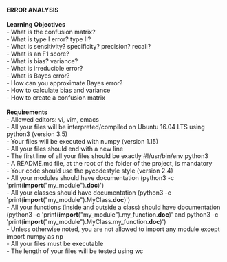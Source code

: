 <b>ERROR ANALYSIS</b>
<br>
<br><b>Learning Objectives</b>
<br>- What is the confusion matrix?
<br>- What is type I error? type II?
<br>- What is sensitivity? specificity? precision? recall?
<br>- What is an F1 score?
<br>- What is bias? variance?
<br>- What is irreducible error?
<br>- What is Bayes error?
<br>- How can you approximate Bayes error?
<br>- How to calculate bias and variance
<br>- How to create a confusion matrix
<br>
<br><b>Requirements</b>
<br>- Allowed editors: vi, vim, emacs
<br>- All your files will be interpreted/compiled on Ubuntu 16.04 LTS using python3 (version 3.5)
<br>- Your files will be executed with numpy (version 1.15)
<br>- All your files should end with a new line
<br>- The first line of all your files should be exactly #!/usr/bin/env python3
<br>- A README.md file, at the root of the folder of the project, is mandatory
<br>- Your code should use the pycodestyle style (version 2.4)
<br>- All your modules should have documentation (python3 -c 'print(__import__("my_module").__doc__)')
<br>- All your classes should have documentation (python3 -c 'print(__import__("my_module").MyClass.__doc__)')
<br>- All your functions (inside and outside a class) should have documentation (python3 -c 'print(__import__("my_module").my_function.__doc__)' and python3 -c 'print(__import__("my_module").MyClass.my_function.__doc__)')
<br>- Unless otherwise noted, you are not allowed to import any module except import numpy as np
<br>- All your files must be executable
<br>- The length of your files will be tested using wc
